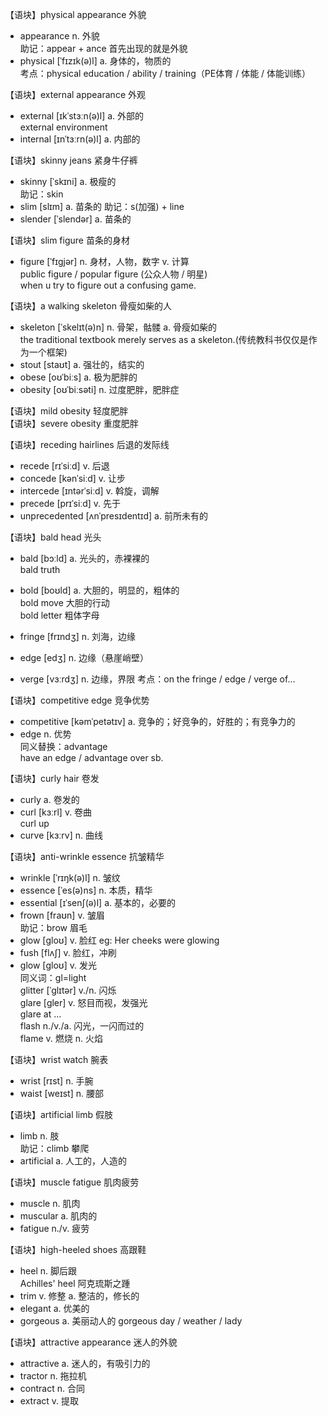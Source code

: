 【语块】physical appearance 外貌
- appearance n. 外貌  
   助记：appear + ance 首先出现的就是外貌
- physical [ˈfɪzɪk(ə)l] a. 身体的，物质的  
   考点：physical education / ability / training（PE体育 / 体能 / 体能训练）

【语块】external appearance 外观
- external [ɪkˈstɜːn(ə)l] a. 外部的  
   external environment
- internal [ɪnˈtɜːrn(ə)l] a. 内部的

【语块】skinny jeans 紧身牛仔裤
- skinny [ˈskɪni] a. 极瘦的  
   助记：skin 
- slim [slɪm] a. 苗条的
   助记：s(加强) + line
- slender [ˈslendər] a. 苗条的
  
【语块】slim figure 苗条的身材
- figure [ˈfɪɡjər] n. 身材，人物，数字 v. 计算  
   public figure / popular figure (公众人物 / 明星)  
   when u try to figure out a confusing game.

【语块】a walking skeleton 骨瘦如柴的人
- skeleton [ˈskelɪt(ə)n] n. 骨架，骷髅 a. 骨瘦如柴的  
   the traditional textbook merely serves as a skeleton.(传统教科书仅仅是作为一个框架)
- stout [staʊt] a. 强壮的，结实的
- obese [oʊˈbiːs] a. 极为肥胖的
- obesity [oʊˈbiːsəti] n. 过度肥胖，肥胖症

【语块】mild obesity 轻度肥胖  
【语块】severe obesity 重度肥胖

【语块】receding hairlines 后退的发际线
- recede [rɪˈsiːd] v. 后退
- concede [kənˈsiːd] v. 让步
- intercede [ɪntərˈsiːd] v. 斡旋，调解
- precede [prɪˈsiːd] v. 先于
- unprecedented [ʌnˈpresɪdentɪd] a. 前所未有的

【语块】bald head 光头
- bald [bɔːld] a. 光头的，赤裸裸的  
   bald truth 
- bold [boʊld] a. 大胆的，明显的，粗体的  
   bold move  大胆的行动  
   bold letter 粗体字母

- fringe [frɪndʒ] n. 刘海，边缘
- edge [edʒ] n. 边缘（悬崖峭壁）
- verge [vɜːrdʒ] n. 边缘，界限
   考点：on the fringe / edge / verge of...
   
【语块】competitive edge 竞争优势
- competitive [kəmˈpetətɪv] a. 竞争的；好竞争的，好胜的；有竞争力的
- edge n. 优势  
   同义替换：advantage  
   have an edge / advantage over sb.

【语块】curly hair 卷发
- curly a. 卷发的
- curl [kɜːrl] v. 卷曲  
   curl up
- curve [kɜːrv] n. 曲线

【语块】anti-wrinkle essence 抗皱精华
- wrinkle [ˈrɪŋk(ə)l] n. 皱纹
- essence [ˈes(ə)ns] n. 本质，精华
- essential [ɪˈsenʃ(ə)l] a. 基本的，必要的
- frown [fraʊn] v. 皱眉  
   助记：brow 眉毛
- glow [ɡloʊ] v. 脸红
   eg: Her cheeks were glowing
- fush [flʌʃ] v. 脸红，冲刷
- glow [ɡloʊ] v. 发光  
   同义词：gl=light  
   glitter [ˈɡlɪtər] v./n. 闪烁  
   glare [ɡler] v. 怒目而视，发强光  
   glare at ...  
   flash n./v./a. 闪光，一闪而过的  
   flame v. 燃烧 n. 火焰

【语块】wrist watch 腕表
- wrist [rɪst] n. 手腕
- waist [weɪst] n. 腰部

【语块】artificial limb 假肢
- limb n. 肢  
   助记：climb 攀爬
- artificial a. 人工的，人造的

【语块】muscle fatigue 肌肉疲劳
- muscle n. 肌肉
- muscular a. 肌肉的
- fatigue n./v. 疲劳

【语块】high-heeled shoes 高跟鞋
- heel n. 脚后跟  
   Achilles' heel 阿克琉斯之踵
- trim v. 修整 a. 整洁的，修长的
- elegant a. 优美的
- gorgeous a. 美丽动人的
   gorgeous day / weather / lady

【语块】attractive appearance 迷人的外貌
- attractive a. 迷人的，有吸引力的
- tractor n. 拖拉机
- contract n. 合同
- extract v. 提取

